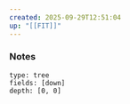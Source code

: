 ```yaml
---
created: 2025-09-29T12:51:04
up: "[[FIT]]"
---
```


### Notes
```breadcrumbs
type: tree
fields: [down]
depth: [0, 0]
```


